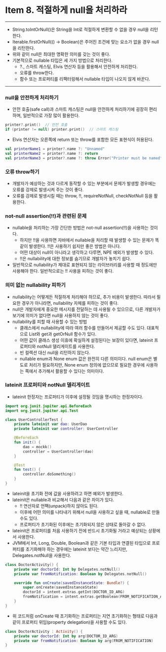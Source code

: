 # Item 8. 적절하게 null을 처리하라

- - -

* String.toIntOrNull()은 String을 Int로 적절하게 변환할 수 없을 경우 null을 리턴한다.
* Iterable<T>.firstOrNull(() -> Boolean)은 주어진 조건에 맞는 요소가 없을 경우 null을 리턴한다.
* 위와 같이 null은 최대한 명확한 의미를 갖는 것이 좋다.
* 기본적으로 nullable 타입은 세 가지 방법으로 처리한다.
    * ?., 스마트 캐스팅, Elvis 연산자 등을 활용해서 안전하게 처리한다.
    * 오류를 throw한다.
    * 함수 또는 프로퍼티를 리팩터링해서 nullable 타입이 나오지 않게 바꾼다.

- - -

### null을 안전하게 처리하기

* 안전 호출(safe call)과 스마트 캐스팅은 null을 안전하게 처리하기에 굉장히 편리하며, 일반적으로 가장 많이 활용한다.

```kotlin
printer?.print()  // 안전 호출
if (printer != null) printer.print()  // 스마트 캐스팅
```

* Elvis 연산자는 오른쪽에 return 또는 throw를 포함한 모든 표현식이 허용된다.

```kotlin
val printerName1 = printer?.name ?: "Unnamed"
val printerName2 = printer?.name ?: return
val printerName3 = printer?.name ?: throw Error("Printer must be named")
```

### 오류 throw하기

* 개발자가 예상하는 것과 다르게 동작할 수 있는 부분에서 문제가 발생할 경우에는 오류를 강제로 발생시켜 주는 것이 좋다.
* 오류를 강제로 발생시킬 때는 throw, !!, requireNotNull, checkNotNull 등을 활용한다.

### not-null assertion(!!)과 관련된 문제

* nullable을 처리하는 가장 간단한 방법은 not-null assertion(!!)을 사용하는 것이다.
    * 하지만 !!을 사용하면 자바에서 nullable을 처리할 때 발생할 수 있는 문제가 똑같이 발생한다. !!은 사용하기 쉽지만 좋은 방법은 아니다.
    * 어떤 대상이 null이 아니라고 생각하고 다루면, NPE 예외가 발생할 수 있다.
    * !!은 nullability에 대한 정보를 숨기므로 개발자가 놓치기 쉽다.
* 일반적으로 nullability가 제대로 표현되지 않는 라이브러리를 사용할 때 정도에만 사용해야 한다. 일반적으로는 !! 사용을 피하는 것이 좋다.

### 의미 없는 nullability 피하기

* nullability는 어떻게든 적절하게 처리해야 하므로, 추가 비용이 발생한다. 따라서 필요한 경우가 아니라면, nullability 자체를 피하는 것이 좋다.
* null은 개발자에게 중요한 메시지를 전달하는 데 사용될 수 있으므로, 다른 개발자가 보기에 의미가 없다면 null을 사용하지 않는 것이 좋다.
* nullability를 피할 때 사용할 수 있는 방법
    * 클래스에서 nullability에 따라 여러 함수를 만들어서 제공할 수도 있다. 대표적으로 List<T>와 get과 getOrNull 함수가 있다.
    * 어떤 값이 클래스 생성 이휴에 확실하게 설정된다는 보장이 있다면, lateinit 프로퍼티와 notNull 델리게이트를 사용한다.
    * 빈 컬렉션 대신 null을 리턴하지 않는다.
    * nullable enum과 None enum 값은 완전히 다른 의미이다. null enum은 별도로 처리가 필요하지만, None enum 정의에 없으므로 필요한 경우에 사용하는 쪽에서 추가해서 활용할 수
      있다는 의미이다.

### lateinit 프로퍼티와 notNull 델리게이트

* lateinit 한정자는 프로퍼티가 이후에 설정될 것임을 명시하는 한정자이다.

```kotlin
import org.junit.jupiter.api.BeforeEach
import org.junit.jupiter.api.Test

class UserControllerTest {
    private lateinit var dao: UserDao
    private lateinit var controller: UserController

    @BeforeEach
    fun init() {
        dao = mockk()
        controller = UserController(dao)
    }

    @Test
    fun test() {
        controller.doSomething()
    }
}
```

* lateinit을 초기화 전에 값을 사용하려고 하면 예외가 발생한다.
* lateinit은 nullable과 비교해서 다음과 같은 차이가 있다.
    * !! 연산자로 언팩(unpack)하지 않아도 된다.
    * 이후에 어떤 의미를 나타내기 위해서 null을 사용하고 싶을 때, nullable로 만들 수도 있다.
    * 프로퍼티가 초기화된 이후에는 초기화되지 않은 상태로 돌아갈 수 없다.
* lateinit은 프로퍼티를 처음 사용하기 전에 반드시 초기화될 거라고 예상되는 상황에서 사용한다.
* JVM에서 Int, Long, Double, Boolean과 같은 기본 타입과 연결된 타입으로 프로퍼티를 초기화해야 하는 경우에는 lateinit 보다는 약간 느리지만, Delegates.notNull을
  사용한다.

```kotlin
class DoctorActivity() {
    private var doctorId: Int by Delegates.notNull()
    private var fromNotification: Boolean by Delegates.notNull()

    override fun onCreate(savedInstanceState: Bundle?) {
        super.onCreate(savedInstanceState)
        doctorId = intent.extras.getInt(DOCTOR_ID_ARG)
        fromNotification = intent.extras.getBoolean(FROM_NOTIFICATION_ARG)
    }
}
```

* 위 코드처럼 onCreate 때 초기화하는 프로퍼티는 지연 초기화하는 형태로 다음과 같이 프로퍼티 위임(property delegation)을 사용할 수도 있다.

```kotlin
class DoctorActivity : Activity() {
    private var doctorId: Int by arg(DOCTOR_ID_ARG)
    private var fromNotification: Boolean by arg(FROM_NOTIFICATION)
}
```
